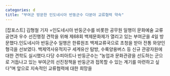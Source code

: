 ```yaml
---
categories: d
title: "부여군 방문한 인도네시아 반둥군수 다분야 교류협력 약속"
---
```

[잡포스트] 김형철 기자 =인도네시아 반둥군수를 비롯한 공무원 일행이 문화예술 교류공연과 우수 선진행정 견학을 위해 제68회 백제문화제가 열리고 있는 부여군을 4일 방문했다.인도네시아 반둥군수 일행은 한류원조 백제교류국으로 초청을 받아 전통 와양인형극을 선보였다. 백제역사유적지구 세계유산 탐방, 수륙양용버스 등 신규 관광자원에 대한 견학도 실시했다.다당 수피아트나 반둥군수는 “농업과 문화관광을 선도하는 군으로 거듭나고 있는 부여군의 선진정책을 반둥군과 접목할 수 있는 계기를 마련하고 싶다”며 앞으로 지속적인 교류협력에 대한 희망을
